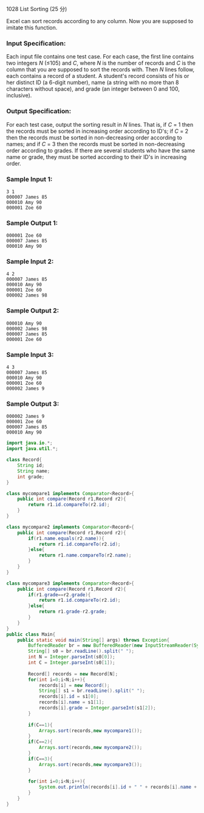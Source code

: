 1028 List Sorting (25 分)

Excel can sort records according to any column. Now you are supposed to imitate this function.

### Input Specification:

Each input file contains one test case. For each case, the first line contains two integers *N* (≤105) and *C*, where *N* is the number of records and *C* is the column that you are supposed to sort the records with. Then *N* lines follow, each contains a record of a student. A student's record consists of his or her distinct ID (a 6-digit number), name (a string with no more than 8 characters without space), and grade (an integer between 0 and 100, inclusive).

### Output Specification:

For each test case, output the sorting result in *N* lines. That is, if *C* = 1 then the records must be sorted in increasing order according to ID's; if *C* = 2 then the records must be sorted in non-decreasing order according to names; and if *C* = 3 then the records must be sorted in non-decreasing order according to grades. If there are several students who have the same name or grade, they must be sorted according to their ID's in increasing order.

### Sample Input 1:

```in
3 1
000007 James 85
000010 Amy 90
000001 Zoe 60
```

### Sample Output 1:

```out
000001 Zoe 60
000007 James 85
000010 Amy 90
```

### Sample Input 2:

```in
4 2
000007 James 85
000010 Amy 90
000001 Zoe 60
000002 James 98
```

### Sample Output 2:

```out
000010 Amy 90
000002 James 98
000007 James 85
000001 Zoe 60
```

### Sample Input 3:

```in
4 3
000007 James 85
000010 Amy 90
000001 Zoe 60
000002 James 9
```

### Sample Output 3:

```out
000002 James 9
000001 Zoe 60
000007 James 85
000010 Amy 90
```

```java
import java.io.*;
import java.util.*;

class Record{
    String id;
    String name;
    int grade;
}

class mycompare1 implements Comparator<Record>{
    public int compare(Record r1,Record r2){
        return r1.id.compareTo(r2.id);
    }
}

class mycompare2 implements Comparator<Record>{
    public int compare(Record r1,Record r2){
        if(r1.name.equals(r2.name)){
            return r1.id.compareTo(r2.id);
        }else{
            return r1.name.compareTo(r2.name);
        }
    }
}

class mycompare3 implements Comparator<Record>{
    public int compare(Record r1,Record r2){
        if(r1.grade==r2.grade){
            return r1.id.compareTo(r2.id);
        }else{
            return r1.grade-r2.grade;
        }
    }
}
public class Main{
    public static void main(String[] args) throws Exception{
        BufferedReader br = new BufferedReader(new InputStreamReader(System.in));
        String[] s0 = br.readLine().split(" ");
        int N = Integer.parseInt(s0[0]);
        int C = Integer.parseInt(s0[1]);
        
        Record[] records = new Record[N];
        for(int i=0;i<N;i++){
            records[i] = new Record();
            String[] s1 = br.readLine().split(" ");
            records[i].id = s1[0];
            records[i].name = s1[1];
            records[i].grade = Integer.parseInt(s1[2]);
        }
        
        if(C==1){
            Arrays.sort(records,new mycompare1());
        }
        if(C==2){
            Arrays.sort(records,new mycompare2());
        }
        if(C==3){
            Arrays.sort(records,new mycompare3());
        }
        
        for(int i=0;i<N;i++){
            System.out.println(records[i].id + " " + records[i].name + " " + records[i].grade);
        }
    }
}

```

